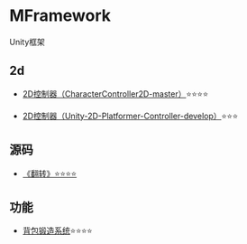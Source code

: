 # MFramework
Unity框架

## 2d

- [2D控制器（CharacterController2D-master）](https://github.com/1070470144/CharacterController2D-master)⭐⭐⭐⭐

- [2D控制器（Unity-2D-Platformer-Controller-develop）](https://github.com/1070470144/Unity-2D-Platformer-Controller-develop)⭐⭐⭐

## 源码

- [《翻转》⭐⭐⭐⭐](https://github.com/1070470144/nodulus-master)

## 功能

- [背包锻造系统](https://github.com/1070470144/KnapsackForgingSystem)⭐⭐⭐⭐

